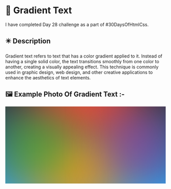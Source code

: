 # 📕 Gradient Text

I have completed Day 28 challenge as a part of #30DaysOfHtmlCss.

## ✴️ Description

Gradient text refers to text that has a color gradient applied to it. Instead of having a single solid color, the text transitions smoothly from one color to another, creating a visually appealing effect. This technique is commonly used in graphic design, web design, and other creative applications to enhance the aesthetics of text elements.

## 🖼️ Example Photo Of Gradient Text :-
![Photo](screenshort.png)